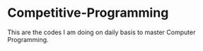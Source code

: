 # Competitive-Programming
This are the codes I am doing on daily basis to master Computer Programming.

